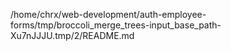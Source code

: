 /home/chrx/web-development/auth-employee-forms/tmp/broccoli_merge_trees-input_base_path-Xu7nJJJU.tmp/2/README.md